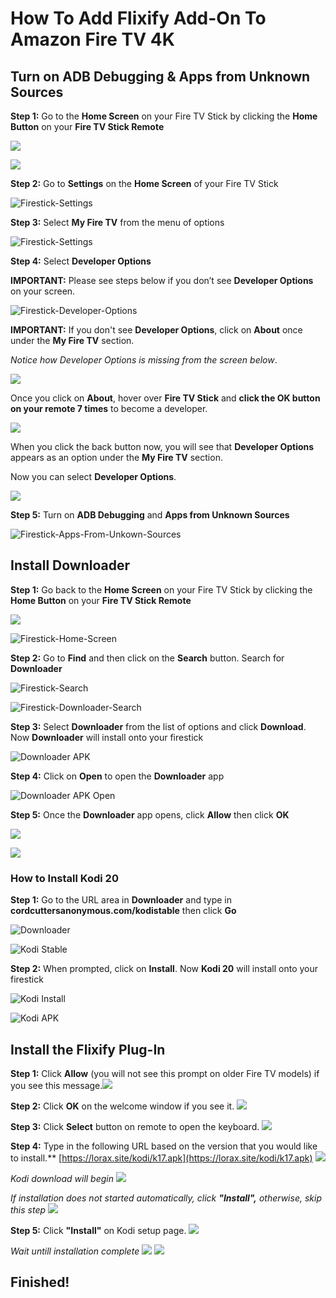 # How To Add Flixify Add-On To Amazon Fire TV 4K
## **Turn on ADB Debugging & Apps from Unknown Sources**

**Step 1:**  Go to the  **Home Screen**  on your Fire TV Stick by clicking the  **Home Button**  on your  **Fire TV Stick Remote**

![](https://a7k5k9r7.rocketcdn.me/wp-content/uploads/2021/04/word-image-58.webp)

![](https://a7k5k9r7.rocketcdn.me/wp-content/uploads/2021/04/Screen-Shot-2021-04-16-at-2.37.05-PM-1024x574.webp)

**Step 2:**  Go to  **Settings**  on the  **Home Screen**  of your Fire TV Stick

![Firestick-Settings](https://a7k5k9r7.rocketcdn.me/wp-content/uploads/2021/04/Screen-Shot-2021-04-16-at-2.37.25-PM-1024x575.webp)

**Step 3:**  Select  **My Fire TV**  from the menu of options

![Firestick-Settings](https://a7k5k9r7.rocketcdn.me/wp-content/uploads/2021/04/Screen-Shot-2021-04-16-at-2.37.38-PM-1024x575.webp)

**Step 4:**  Select  **Developer Options**

**IMPORTANT:** Please see steps below if you don’t see  **Developer Options**  on your screen.

![Firestick-Developer-Options](https://a7k5k9r7.rocketcdn.me/wp-content/uploads/2021/05/firestick-developer-options.webp)

**IMPORTANT:**  If you don't see  **Developer Options**, click on  **About**  once under the  **My Fire TV**  section.

_Notice how Developer Options is missing from the screen below_.

![](https://a7k5k9r7.rocketcdn.me/wp-content/uploads/2022/07/Screen-Shot-2022-07-26-at-11.09.20-AM-1024x575.png.webp)

Once you click on  **About**, hover over  **Fire TV Stick**  and  **click the OK button on your remote 7 times**  to become a developer.

![](https://a7k5k9r7.rocketcdn.me/wp-content/uploads/2022/07/Screen-Shot-2022-07-26-at-11.12.32-AM-1024x575.png.webp)

When you click the back button now, you will see that  **Developer Options**  appears as an option under the  **My Fire TV**  section.

Now you can select  **Developer Options**.

![](https://a7k5k9r7.rocketcdn.me/wp-content/uploads/2020/11/Screen-Shot-2020-11-23-at-10.07.09-PM-1024x635.webp)

**Step 5:**  Turn on  **ADB Debugging**  and  **Apps from Unknown Sources**

![Firestick-Apps-From-Unkown-Sources](https://a7k5k9r7.rocketcdn.me/wp-content/uploads/2021/05/firestick-apps-from-unkown-sources.webp)
## **Install Downloader**

**Step 1:**  Go back to the  **Home Screen**  on your Fire TV Stick by clicking the  **Home Button**  on your  **Fire TV Stick Remote**

![](https://a7k5k9r7.rocketcdn.me/wp-content/uploads/2021/04/word-image-63.webp)

![Firestick-Home-Screen](https://a7k5k9r7.rocketcdn.me/wp-content/uploads/2021/04/Screen-Shot-2021-04-16-at-2.37.05-PM-1024x574.webp)

**Step 2:** Go to  **Find** and then click on the  **Search**  button. Search for  **Downloader**

![Firestick-Search](https://a7k5k9r7.rocketcdn.me/wp-content/uploads/2021/04/Screen-Shot-2021-04-16-at-2.38.18-PM-1024x574.webp)

![Firestick-Downloader-Search](https://a7k5k9r7.rocketcdn.me/wp-content/uploads/2021/04/Screen-Shot-2021-04-16-at-2.38.56-PM-1024x574.webp)

**Step 3:** Select  **Downloader**  from the list of options and click  **Download**. Now **Downloader**  will install onto your firestick

![Downloader APK](https://a7k5k9r7.rocketcdn.me/wp-content/uploads/2021/06/Screen-Shot-2021-06-22-at-9.03.35-PM-1024x575.webp)

**Step 4:** Click on  **Open**  to open the  **Downloader**  app

![Downloader APK Open](https://a7k5k9r7.rocketcdn.me/wp-content/uploads/2021/06/Screen-Shot-2021-06-22-at-9.03.56-PM-1024x576.webp)

**Step 5:**  Once the  **Downloader**  app opens, click  **Allow**  then click  **OK**

![](https://a7k5k9r7.rocketcdn.me/wp-content/uploads/2021/04/word-image-65.webp)

![](https://a7k5k9r7.rocketcdn.me/wp-content/uploads/2021/04/word-image-66.webp)
### **How to Install Kodi 20**

**Step 1:**  Go to the URL area in  **Downloader**  and type in  **cordcuttersanonymous.com/kodistable**  then click  **Go**

![Downloader](https://a7k5k9r7.rocketcdn.me/wp-content/uploads/2021/06/Screen-Shot-2021-06-22-at-9.16.11-PM-1024x574.webp)

![Kodi Stable](https://a7k5k9r7.rocketcdn.me/wp-content/uploads/2021/06/Screen-Shot-2021-06-21-at-9.38.38-PM-1024x576.webp)

**Step 2:**  When prompted, click on  **Install**. Now  **Kodi 20**  will install onto your firestick

![Kodi Install](https://a7k5k9r7.rocketcdn.me/wp-content/uploads/2021/06/Screen-Shot-2021-06-22-at-8.48.03-PM-1-1024x576.webp)

![Kodi APK](https://a7k5k9r7.rocketcdn.me/wp-content/uploads/2021/06/Screen-Shot-2021-06-22-at-8.48.25-PM-2-1024x574.webp)
## Install the Flixify Plug-In
**Step 1:** Click **Allow** (you will not see this prompt on older Fire TV models) if you see this message.![](https://lorax.site/assets/img/pages/kodi/fire_03_01.jpg)  

**Step 2:** Click **OK** on the welcome window if you see it.  ![](https://lorax.site/assets/img/pages/kodi/fire_03_02.jpg)  

**Step 3:** Click **Select** button on remote to open the keyboard. ![](https://lorax.site/assets/img/pages/kodi/fire_03_03.jpg)  

**Step 4:** Type in the following URL based on the version that you would like to install.**  [https://lorax.site/kodi/k17.apk](https://lorax.site/kodi/k17.apk)  ![](https://lorax.site/assets/img/pages/kodi/fire_03_04.jpg)  

*Kodi download will begin* ![](https://lorax.site/assets/img/pages/kodi/fire_03_05.jpg)  

*If installation does not started automatically, click* ***"Install",*** *otherwise, skip this step*  ![](https://lorax.site/assets/img/pages/kodi/fire_03_05b.jpg)  

**Step 5:** Click **"Install"** on Kodi setup page.  ![](https://lorax.site/assets/img/pages/kodi/fire_03_06.jpg)  

*Wait untill installation complete*  ![](https://lorax.site/assets/img/pages/kodi/fire_03_07.jpg)  ![](https://lorax.site/assets/img/pages/kodi/fire_03_08.jpg)
## Finished!
